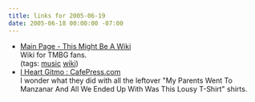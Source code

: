 ```yaml
---
title: links for 2005-06-19
date: 2005-06-18 00:00:00 -07:00
---
```


<ul class="delicious">
	<li>
		<div class="delicious-link"><a href="http://www.tmbw.net/wiki/index.php/Main_Page">Main Page - This Might Be A Wiki</a></div>
		<div class="delicious-extended">Wiki for TMBG fans.</div>
		<div class="delicious-tags">(tags: <a href="http://del.icio.us/torrez/music">music</a> <a href="http://del.icio.us/torrez/wiki">wiki</a>)</div>
	</li>
	<li>
		<div class="delicious-link"><a href="http://www.cafepress.com/iheartgitmo">I Heart Gitmo : CafePress.com</a></div>
		<div class="delicious-extended">I wonder what they did with all the leftover "My Parents Went To Manzanar And All We Ended Up With Was This Lousy T-Shirt" shirts.</div>
	</li>
</ul>
